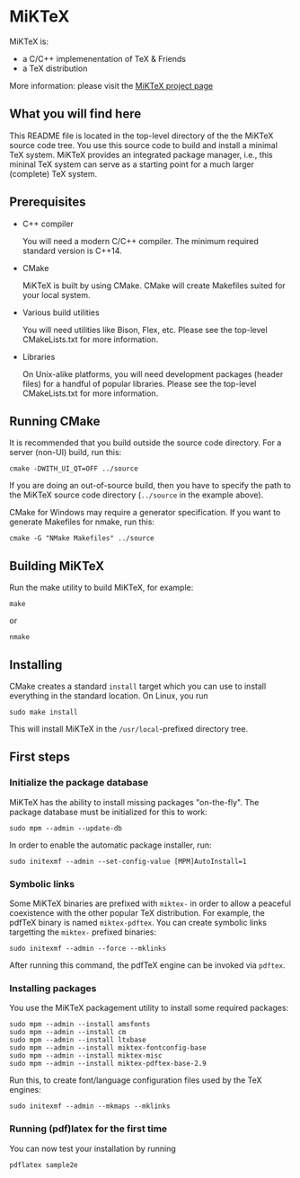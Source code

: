 # MiKTeX

MiKTeX is:

* a C/C++ implemenentation of TeX & Friends
* a TeX distribution

More information: please visit the [MiKTeX project page](https://miktex.org)

## What you will find here

This README file is located in the top-level directory of the the
MiKTeX source code tree. You use this source code to build and install
a minimal TeX system. MiKTeX provides an integrated package manager,
i.e., this mininal TeX system can serve as a starting point for a much
larger (complete) TeX system.

## Prerequisites

* C++ compiler

  You will need a modern C/C++ compiler.  The minimum required
  standard version is C++14.

* CMake

  MiKTeX is built by using CMake. CMake will create Makefiles suited
  for your local system.
  
* Various build utilities

  You will need utilities like Bison, Flex, etc. Please see the
  top-level CMakeLists.txt for more information.

* Libraries

  On Unix-alike platforms, you will need development packages (header
  files) for a handful of popular libraries. Please see the top-level
  CMakeLists.txt for more information.

## Running CMake

It is recommended that you build outside the source code
directory. For a server (non-UI) build, run this:

    cmake -DWITH_UI_QT=OFF ../source

If you are doing an out-of-source build, then you have to specify the
path to the MiKTeX source code directory (`../source` in the example
above).

CMake for Windows may require a generator specification. If you want
to generate Makefiles for nmake, run this:

    cmake -G "NMake Makefiles" ../source

## Building MiKTeX

Run the make utility to build MiKTeX, for example:

    make

or

    nmake
	
## Installing

CMake creates a standard `install` target which you can use to install
everything in the standard location. On Linux, you run

    sudo make install
	
This will install MiKTeX in the `/usr/local`-prefixed directory
tree.

## First steps

### Initialize the package database

MiKTeX has the ability to install missing packages "on-the-fly". The
package database must be initialized for this to work:

    sudo mpm --admin --update-db

In order to enable the automatic package installer, run:

    sudo initexmf --admin --set-config-value [MPM]AutoInstall=1
   
### Symbolic links

Some MiKTeX binaries are prefixed with `miktex-` in order to allow a
peaceful coexistence with the other popular TeX distribution. For
example, the pdfTeX binary is named `miktex-pdftex`. You can create
symbolic links targetting the `miktex-` prefixed binaries:

    sudo initexmf --admin --force --mklinks
	
After running this command, the pdfTeX engine can be invoked via `pdftex`.

### Installing packages

You use the MiKTeX packagement utility to install some required packages:

    sudo mpm --admin --install amsfonts
	sudo mpm --admin --install cm
	sudo mpm --admin --install ltxbase
	sudo mpm --admin --install miktex-fontconfig-base
	sudo mpm --admin --install miktex-misc
	sudo mpm --admin --install miktex-pdftex-base-2.9
	
Run this, to create font/language configuration files used by the TeX engines:

    sudo initexmf --admin --mkmaps --mklinks
   
### Running (pdf)latex for the first time

You can now test your installation by running

    pdflatex sample2e
	
